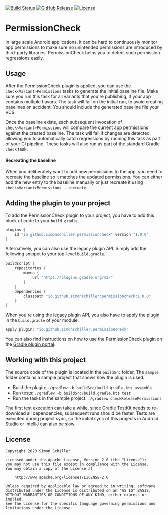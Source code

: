 [![Build Status](https://img.shields.io/travis/com/simonschiller/permissioncheck)](https://travis-ci.com/github/simonschiller/permissioncheck)
[![GitHub Release](https://img.shields.io/github/v/release/simonschiller/permissioncheck)](https://github.com/simonschiller/permissioncheck/releases)
[![License](https://img.shields.io/github/license/simonschiller/permissioncheck)](https://github.com/simonschiller/permissioncheck/blob/master/LICENSE)

# PermissionCheck

In large scale Android applications, it can be hard to continuously monitor app permissions to make sure no unintended permissions are introduced by third-party libraries. PermissionCheck helps you to detect such permission regressions easily. 

## Usage

After the PermissionCheck plugin is applied, you can use the `check<Variant>Permissions` tasks to generate the initial baseline file. Make sure you run this task for all variants that you're publishing, if your app contains multiple flavors. The task will fail on the initial run, to avoid creating baselines on accident. You should include the generated baseline file your VCS.

Once the baseline exists, each subsequent invocation of `check<Variant>Permissions` will compare the current app permissions against the created baseline. The task will fail if changes are detected, allowing you to automatically catch regressions by running this task as part of your CI pipeline. These tasks will also run as part of the standard Gradle `check` task. 

#### Recreating the baseline

When you deliberately want to add new permissions to the app, you need to recreate the baseline so it matches the updated permissions. You can either add the new entry to the baseline manually or just recreate it using `check<Variant>Permissions --recreate`.

## Adding the plugin to your project

To add the PermissionCheck plugin to your project, you have to add this block of code to your `build.gradle`.

```groovy
plugins {
    id "io.github.simonschiller.permissioncheck" version "1.0.0"
}
```

Alternatively, you can also use the legacy plugin API. Simply add the following snippet to your top-level `build.gradle`.

```groovy
buildscript {
    repositories {
        maven {
            url "https://plugins.gradle.org/m2/"
        }
    }
    dependencies {
        classpath "io.github.simonschiller:permissioncheck:1.0.0"
    }
}
```

When you're using the legacy plugin API, you also have to apply the plugin in the `build.gradle` of your module.

```groovy
apply plugin: "io.github.simonschiller.permissioncheck"
```

You can also find instructions on how to use the PermissionCheck plugin on the [Gradle plugin portal](https://plugins.gradle.org/plugin/io.github.simonschiller.permissioncheck).

## Working with this project

The source code of the plugin is located in the `buildSrc` folder. The `sample` folder contains a sample project that shows how the plugin is used.

* Build the plugin: `./gradlew -b buildSrc/build.gradle.kts assemble`
* Run tests: `./gradlew -b buildSrc/build.gradle.kts test`
* Run the tasks in the sample project: `./gradlew checkReleasePermissions`

The first test execution can take a while, since [Gradle TestKit](https://docs.gradle.org/current/userguide/test_kit.html) needs to re-download all dependencies, subsequent runs should be faster. Tests are executed during project sync, so the initial sync of this projects in Android Studio or IntelliJ can also be slow.

## License

```
Copyright 2020 Simon Schiller

Licensed under the Apache License, Version 2.0 (the "License");
you may not use this file except in compliance with the License.
You may obtain a copy of the License at

    http://www.apache.org/licenses/LICENSE-2.0

Unless required by applicable law or agreed to in writing, software
distributed under the License is distributed on an "AS IS" BASIS,
WITHOUT WARRANTIES OR CONDITIONS OF ANY KIND, either express or implied.
See the License for the specific language governing permissions and
limitations under the License.
```
